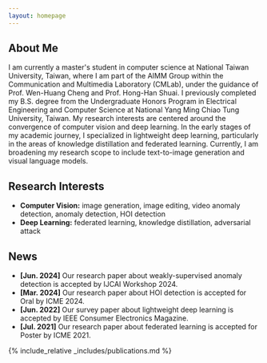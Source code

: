 ```yaml
---
layout: homepage
---
```


## About Me

I am currently a master's student in computer science at National Taiwan University, Taiwan, where I am part of the AIMM Group within the Communication and Multimedia Laboratory (CMLab), under the guidance of Prof. Wen-Huang Cheng and Prof. Hong-Han Shuai. I previously completed my B.S. degree from the Undergraduate Honors Program in Electrical Engineering and Computer Science at National Yang Ming Chiao Tung University, Taiwan. My research interests are centered around the convergence of computer vision and deep learning. In the early stages of my academic journey, I specialized in lightweight deep learning, particularly in the areas of knowledge distillation and federated learning. Currently, I am broadening my research scope to include text-to-image generation and visual language models.

## Research Interests

- **Computer Vision:** image generation, image editing, video anomaly detection, anomaly detection, HOI detection
- **Deep Learning:** federated learning, knowledge distillation, adversarial attack

## News

- **[Jun. 2024]** Our research paper about weakly-supervised anomaly detection is accepted by IJCAI Workshop 2024.
- **[Mar. 2024]** Our research paper about HOI detection is accepted for Oral by ICME 2024.
- **[Jun. 2022]** Our survey paper about lightweight deep learning is accepted by IEEE Consumer Electronics Magazine.
- **[Jul. 2021]** Our research paper about federated learning is accepted for Poster by ICME 2021.

{% include_relative _includes/publications.md %}

<!-- {% include_relative _includes/services.md %} -->
